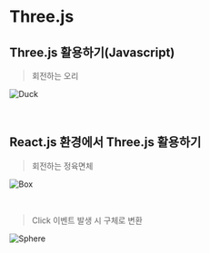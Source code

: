 # Three.js

## Three.js 활용하기(Javascript)

> 회전하는 오리

![Duck](https://user-images.githubusercontent.com/88662637/173176371-30054b38-479f-41da-bf1d-1576c72794a5.jpg)

<br />

## React.js 환경에서 Three.js 활용하기

> 회전하는 정육면체

![Box](https://user-images.githubusercontent.com/88662637/171999913-0252aa94-ba96-4651-9bb1-096ee3e7ea10.jpg)

<br/>

> Click 이벤트 발생 시 구체로 변환

![Sphere](https://user-images.githubusercontent.com/88662637/171999891-5832aff0-3899-4e31-a2b4-4b74a9807883.jpg)
